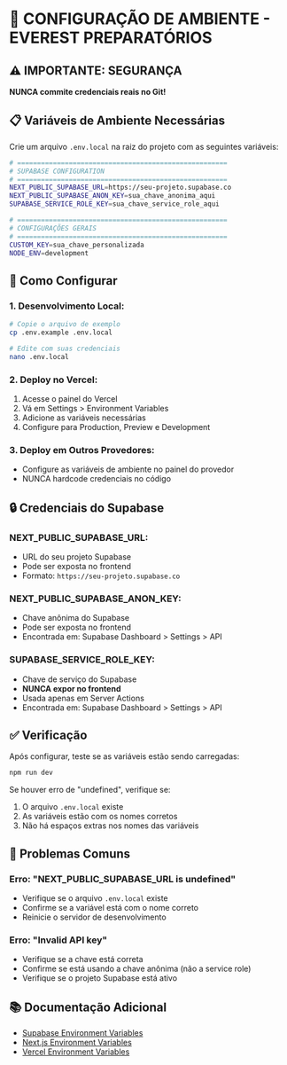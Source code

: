 # 🔐 CONFIGURAÇÃO DE AMBIENTE - EVEREST PREPARATÓRIOS

## ⚠️ IMPORTANTE: SEGURANÇA

**NUNCA commite credenciais reais no Git!**

## 📋 Variáveis de Ambiente Necessárias

Crie um arquivo `.env.local` na raiz do projeto com as seguintes variáveis:

```bash
# =====================================================
# SUPABASE CONFIGURATION
# =====================================================
NEXT_PUBLIC_SUPABASE_URL=https://seu-projeto.supabase.co
NEXT_PUBLIC_SUPABASE_ANON_KEY=sua_chave_anonima_aqui
SUPABASE_SERVICE_ROLE_KEY=sua_chave_service_role_aqui

# =====================================================
# CONFIGURAÇÕES GERAIS
# =====================================================
CUSTOM_KEY=sua_chave_personalizada
NODE_ENV=development
```

## 🚀 Como Configurar

### 1. **Desenvolvimento Local:**
```bash
# Copie o arquivo de exemplo
cp .env.example .env.local

# Edite com suas credenciais
nano .env.local
```

### 2. **Deploy no Vercel:**
1. Acesse o painel do Vercel
2. Vá em Settings > Environment Variables
3. Adicione as variáveis necessárias
4. Configure para Production, Preview e Development

### 3. **Deploy em Outros Provedores:**
- Configure as variáveis de ambiente no painel do provedor
- NUNCA hardcode credenciais no código

## 🔒 Credenciais do Supabase

### **NEXT_PUBLIC_SUPABASE_URL:**
- URL do seu projeto Supabase
- Pode ser exposta no frontend
- Formato: `https://seu-projeto.supabase.co`

### **NEXT_PUBLIC_SUPABASE_ANON_KEY:**
- Chave anônima do Supabase
- Pode ser exposta no frontend
- Encontrada em: Supabase Dashboard > Settings > API

### **SUPABASE_SERVICE_ROLE_KEY:**
- Chave de serviço do Supabase
- **NUNCA expor no frontend**
- Usada apenas em Server Actions
- Encontrada em: Supabase Dashboard > Settings > API

## ✅ Verificação

Após configurar, teste se as variáveis estão sendo carregadas:

```bash
npm run dev
```

Se houver erro de "undefined", verifique se:
1. O arquivo `.env.local` existe
2. As variáveis estão com os nomes corretos
3. Não há espaços extras nos nomes das variáveis

## 🚨 Problemas Comuns

### **Erro: "NEXT_PUBLIC_SUPABASE_URL is undefined"**
- Verifique se o arquivo `.env.local` existe
- Confirme se a variável está com o nome correto
- Reinicie o servidor de desenvolvimento

### **Erro: "Invalid API key"**
- Verifique se a chave está correta
- Confirme se está usando a chave anônima (não a service role)
- Verifique se o projeto Supabase está ativo

## 📚 Documentação Adicional

- [Supabase Environment Variables](https://supabase.com/docs/guides/getting-started/local-development#env-file)
- [Next.js Environment Variables](https://nextjs.org/docs/basic-features/environment-variables)
- [Vercel Environment Variables](https://vercel.com/docs/concepts/projects/environment-variables)
